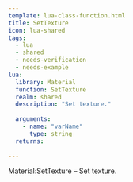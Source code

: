 ```yaml
---
template: lua-class-function.html
title: SetTexture
icon: lua-shared
tags:
  - lua
  - shared
  - needs-verification
  - needs-example
lua:
  library: Material
  function: SetTexture
  realm: shared
  description: "Set texture."
  
  arguments:
    - name: "varName"
      type: string
  returns:
    
---
```


<div class="lua__search__keywords">
Material:SetTexture &#x2013; Set texture.
</div>
